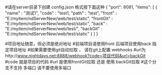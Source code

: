 #请在server目录下创建 config.json 格式按下面这种
{
    "port": 8081,
    "items": [
        {
            "name" : "测试1",
            "code" : "test1,
            "path" : "test",
            "front" : "E:/myitem/ndServerNew/web/test/static",
            "frontGit" : "E:/myitem/ndServerNew/web/test/static",
            "back" : "E:/myitem/ndServerNew/web/test/",
            "backGit" : "E:/myitem/ndServerNew/web/test/static"
        }
    ]
}

#项目地址随意，但必须是绝对地址
#前端项目请使用front  后端项目使用back 指定项目地址
#如果需要使用git自动拉取 ， 请在git上配置 webhooks
#url为http://www.nightdays.net:8888/webhook?code=项目代码&url=backGit
#code 就是项目的代码
#url 是使用frontGit拉取 还是 使用 backGit拉取
#这个分支不支持 多端口 请不要使用多端口